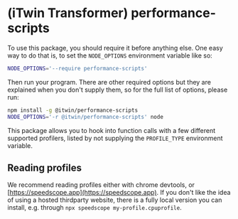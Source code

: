 # (iTwin Transformer) performance-scripts

To use this package, you should require it before anything else. One easy way to do that is,
to set the `NODE_OPTIONS` environment variable like so:

```sh
NODE_OPTIONS='--require performance-scripts'
```

Then run your program. There are other required options but they are explained when you don't
supply them, so for the full list of options, please run:

```sh
npm install -g @itwin/performance-scripts
NODE_OPTIONS='-r @itwin/performance-scripts' node
```

This package allows you to hook into function calls with a few different supported profilers, listed
by not supplying the `PROFILE_TYPE` environment variable.

## Reading profiles

We recommend reading profiles either with chrome devtools, or [https://speedscope.app](https://speedscope.app).
If you don't like the idea of using a hosted thirdparty website, there is a fully local version you can
install, e.g. through `npx speedscope my-profile.cpuprofile`.

